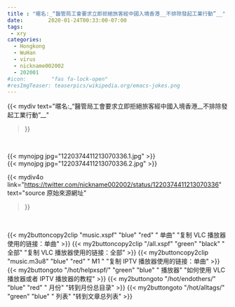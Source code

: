 ```yaml
---
title : "暱名:_“醫管局工會要求立即拒絕旅客經中國入境香港__不排除發起工業行動”__"
date:        2020-01-24T00:33:00-07:00
tags:
 - xry
categories:
  - Hongkong
  - WuHan
  - virus
  - nickname002002
  - 202001
#icon:        "fas fa-lock-open"
#resImgTeaser: teaserpics/wikipedia.org/emacs-jokes.png
---
```


{{< mydiv text="暱名:_“醫管局工會要求立即拒絕旅客經中國入境香港__不排除發起工業行動”__"
>}}
<br>


 {{< mynojpg jpg="1220374411213070336.1.jpg" >}}<br>  {{< mynojpg jpg="1220374411213070336.2.jpg" >}}<br> 



{{< mydiv4o link="https://twitter.com/nickname002002/status/1220374411213070336"
text="source 原始來源網址"
>}}


<br>

{{< my2buttoncopy2clip "music.xspf"        "blue"   "red"    " 单曲"  "复制 VLC 播放器使用的链接：单曲" >}} {{< my2buttoncopy2clip "/all.xspf"         "green"  "black"  " 全部"  "复制 VLC 播放器使用的链接：全部" >}} {{< my2buttoncopy2clip "music.m3u8"        "blue"   "red"    " M1 "    "复制 IPTV 播放器使用的链接：单曲" >}} {{< my2buttongoto      "/hot/helpxspf/"    "green"  "blue"   " 播放器" "如何使用 VLC 播放器或者 IPTV 播放器的教程" >}} {{< my2buttongoto      "/hot/endothers/"   "blue"   "red"    " 月份"   "转到月份总目录" >}} {{< my2buttongoto      "/hot/alltags/"     "green"  "blue"   " 列表"   "转到文章总列表" >}} 
